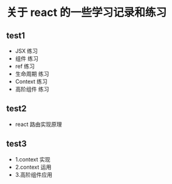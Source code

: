 # 关于 react 的一些学习记录和练习
## test1
- JSX 练习
- 组件 练习
- ref 练习
- 生命周期 练习
- Context 练习
- 高阶组件 练习
## test2 
- react 路由实现原理
## test3
- 1.context 实现 
- 2.context 运用
- 3.高阶组件应用
